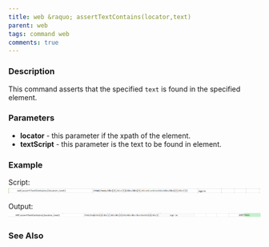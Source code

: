 ```yaml
---
title: web &raquo; assertTextContains(locator,text)
parent: web
tags: command web
comments: true
---
```


### Description
This command asserts that the specified `text` is found in the specified element.


### Parameters
- **locator** - this parameter if the xpath of the element.
- **textScript** - this parameter is the text to be found in element.


### Example
Script:<br/>
![](image/assertTextContains_01.png)

Output:<br/>
![](image/assertTextContains_02.png)


### See Also
